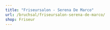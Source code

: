 ```yaml
---
title: "Friseursalon - Serena De Marco"
url: /bruchsal/friseursalon-serena-de-marco/
shop: Friseur
---
```

